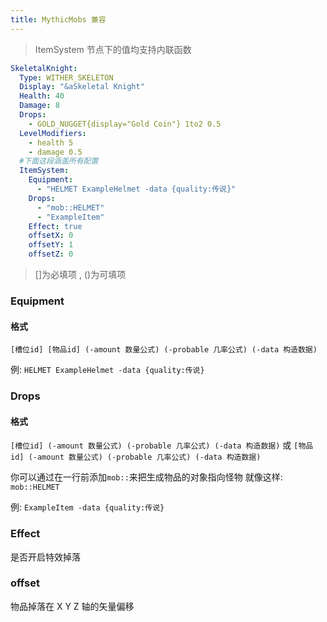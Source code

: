 ```yaml
---
title: MythicMobs 兼容
---
```



> ItemSystem 节点下的值均支持内联函数

```yaml
SkeletalKnight:
  Type: WITHER_SKELETON
  Display: "&aSkeletal Knight"
  Health: 40
  Damage: 8
  Drops:
    - GOLD_NUGGET{display="Gold Coin"} 1to2 0.5
  LevelModifiers:
    - health 5
    - damage 0.5
  #下面这段涵盖所有配置
  ItemSystem:
    Equipment:
      - "HELMET ExampleHelmet -data {quality:传说}"
    Drops:
      - "mob::HELMET"
      - "ExampleItem"
    Effect: true
    offsetX: 0
    offsetY: 1
    offsetZ: 0
```

> []为必填项 , ()为可填项

### Equipment

#### 格式

`[槽位id] [物品id] (-amount 数量公式) (-probable 几率公式) (-data 构造数据)`

例:
`HELMET ExampleHelmet -data {quality:传说}`

### Drops

#### 格式

`[槽位id] (-amount 数量公式) (-probable 几率公式) (-data 构造数据)`
或
`[物品id] (-amount 数量公式) (-probable 几率公式) (-data 构造数据)`

你可以通过在一行前添加`mob::`来把生成物品的对象指向怪物
就像这样:
`mob::HELMET`

例:
`ExampleItem -data {quality:传说}`

### Effect

是否开启特效掉落

### offset

物品掉落在 X Y Z 轴的矢量偏移
